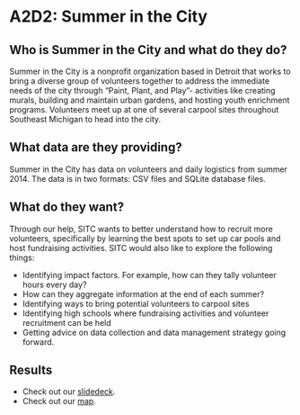 # A2D2: Summer in the City


## Who is Summer in the City and what do they do?

Summer in the City is a nonprofit organization based in Detroit that works to bring a diverse group of volunteers together to address the immediate needs of the city through “Paint, Plant, and Play”- activities like creating murals, building and maintain urban gardens, and hosting youth enrichment programs. Volunteers meet up at one of several carpool sites throughout Southeast Michigan to head into the city.

## What data are they providing?

Summer in the City has data on volunteers and daily logistics from summer 2014. The data is in two formats: CSV files and SQLite database files.

## What do they want?

Through our help, SITC wants to better understand how to recruit more volunteers, specifically by learning the best spots to set up car pools and host fundraising activities. SITC would also like to explore the following things:

- Identifying impact factors. For example, how can they tally volunteer hours every day?
- How can they aggregate information at the end of each summer?
- Identifying ways to bring potential volunteers to carpool sites
- Identifying high schools where fundraising activities and volunteer recruitment can be held
- Getting advice on data collection and data management strategy going forward. 

## Results

- Check out our [slidedeck](https://docs.google.com/presentation/d/1Npfintn1o1iW0mA8r_bVPrwgXb1fFajUFhYkRwk_yJ8/edit?usp=sharing).
- Check out our [map](http://stevenhoelscher.me/2014/11/16/summer-in-the-city/).
